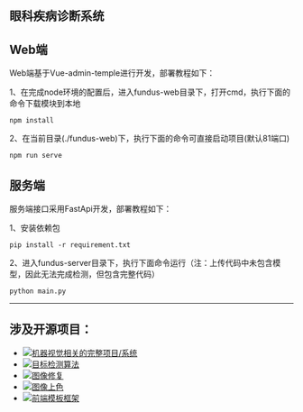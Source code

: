 

## 眼科疾病诊断系统


## Web端

Web端基于Vue-admin-temple进行开发，部署教程如下：

1、在完成node环境的配置后，进入fundus-web目录下，打开cmd，执行下面的命令下载模块到本地
```
npm install
```
2、在当前目录(./fundus-web)下，执行下面的命令可直接启动项目(默认81端口)
```
npm run serve
```

## 服务端

服务端接口采用FastApi开发，部署教程如下：

1、安装依赖包
```
pip install -r requirement.txt
```

2、进入fundus-server目录下，执行下面命令运行（注：上传代码中未包含模型，因此无法完成检测，但包含完整代码）
```
python main.py
```

---

## 涉及开源项目：
- [![机器视觉相关的完整项目/系统](https://img.shields.io/badge/-机器视觉相关的完整项目/系统-red)](https://github.com/ceresOPA/Computer-Vision-System)
- [![目标检测算法](https://img.shields.io/badge/-YOLOv5-blue)](https://github.com/ultralytics/yolov5)
- [![图像修复](https://img.shields.io/badge/-Bringing--Old--Photos--Back--to--Life-orange)](https://github.com/microsoft/Bringing-Old-Photos-Back-to-Life)
- [![图像上色](https://img.shields.io/badge/-colorization-1E88B0)](https://github.com/richzhang/colorization)
- [![前端模板框架](https://img.shields.io/badge/-vue--admin--template-green)](https://github.com/PanJiaChen/vue-admin-template)
